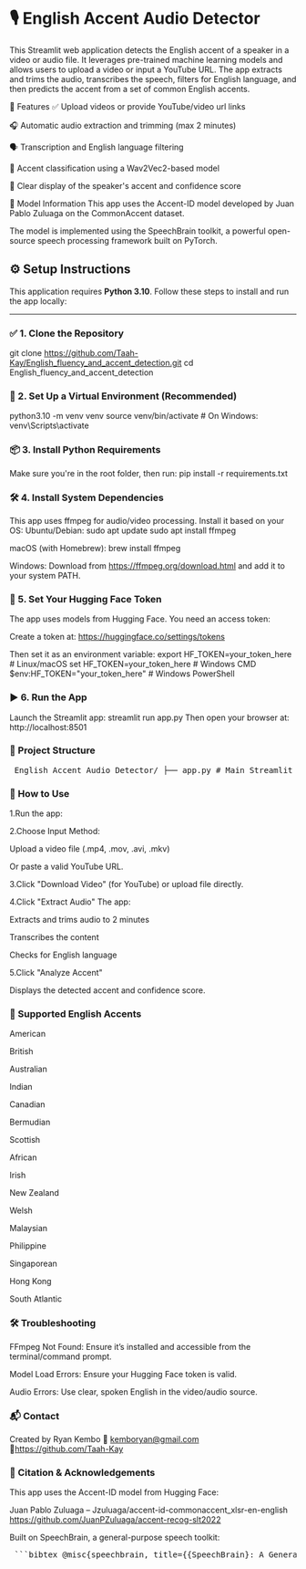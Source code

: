 # 🎙️ English Accent Audio Detector

This Streamlit web application detects the English accent of a speaker in a video or audio file. It leverages pre-trained machine learning models and allows users to upload a video or input a YouTube URL. The app extracts and trims the audio, transcribes the speech, filters for English language, and then predicts the accent from a set of common English accents.

🚀 Features
✅ Upload videos or provide YouTube/video url links

🎧 Automatic audio extraction and trimming (max 2 minutes)

🗣️ Transcription and English language filtering

🧠 Accent classification using a Wav2Vec2-based model

💬 Clear display of the speaker's accent and confidence score

🧪 Model Information
This app uses the Accent-ID model developed by Juan Pablo Zuluaga on the CommonAccent dataset.

The model is implemented using the SpeechBrain toolkit, a powerful open-source speech processing framework built on PyTorch.


## ⚙️ Setup Instructions

This application requires **Python 3.10**. Follow these steps to install and run the app locally:

---

### ✅ 1. Clone the Repository


git clone https://github.com/Taah-Kay/English_fluency_and_accent_detection.git
cd English_fluency_and_accent_detection

### 🐍 2. Set Up a Virtual Environment (Recommended)
python3.10 -m venv venv
source venv/bin/activate         # On Windows: venv\Scripts\activate

### 📦 3. Install Python Requirements
Make sure you're in the root folder, then run:
pip install -r requirements.txt

### 🛠️ 4. Install System Dependencies
This app uses ffmpeg for audio/video processing. Install it based on your OS:
Ubuntu/Debian:
sudo apt update
sudo apt install ffmpeg

macOS (with Homebrew):
brew install ffmpeg

Windows:
Download from https://ffmpeg.org/download.html and add it to your system PATH.

### 🔐 5. Set Your Hugging Face Token
The app uses models from Hugging Face. You need an access token:

Create a token at: https://huggingface.co/settings/tokens

Then set it as an environment variable:
export HF_TOKEN=your_token_here        # Linux/macOS
set HF_TOKEN=your_token_here           # Windows CMD
$env:HF_TOKEN="your_token_here"        # Windows PowerShell

### ▶️ 6. Run the App
Launch the Streamlit app:
streamlit run app.py
Then open your browser at: http://localhost:8501

### 📁 Project Structure
<pre lang="text"> English_Accent_Audio_Detector/ ├── app.py # Main Streamlit application ├── README.md # Project documentation with usage instructions ├── requirements.txt # Python dependencies ├── packages.txt # System-level packages (e.g., ffmpeg) ├── utils/ # Utility modules │ ├── __init__.py # Makes utils a package │ ├── accent_analysis.py # Logic for analyzing and classifying accents │ ├── audio_processing.py# Audio trimming and processing │ ├── session_utils.py # Session state utilities │ └── video_processing.py# YouTube/video handling ├── models/ # Model management ├── __init__.py # Makes models a package ├── custom_interface.py# HuggingFace interface for the model └── model_loader.py # Loads Wav2Vec2 and Whisper models </pre>


### 🚀 How to Use
1.Run the app:

2.Choose Input Method:

Upload a video file (.mp4, .mov, .avi, .mkv)

Or paste a valid YouTube URL.

3.Click "Download Video" (for YouTube) or upload file directly.

4.Click "Extract Audio"
  The app:

  Extracts and trims audio to 2 minutes

  Transcribes the content

  Checks for English language

5.Click "Analyze Accent"

  Displays the detected accent and confidence score.

### 🧠 Supported English Accents
American

British

Australian

Indian

Canadian

Bermudian

Scottish

African

Irish

New Zealand

Welsh

Malaysian

Philippine

Singaporean

Hong Kong

South Atlantic

### 🛠️ Troubleshooting
FFmpeg Not Found: Ensure it’s installed and accessible from the terminal/command prompt.

Model Load Errors: Ensure your Hugging Face token is valid.

Audio Errors: Use clear, spoken English in the video/audio source.

### 📬 Contact
Created by Ryan Kembo
📧 kemboryan@gmail.com
🔗https://github.com/Taah-Kay

### 🧾 Citation & Acknowledgements
This app uses the Accent-ID model from Hugging Face:

Juan Pablo Zuluaga – Jzuluaga/accent-id-commonaccent_xlsr-en-english 
https://github.com/JuanPZuluaga/accent-recog-slt2022

Built on SpeechBrain, a general-purpose speech toolkit:

<pre lang="markdown"> ```bibtex @misc{speechbrain, title={{SpeechBrain}: A General-Purpose Speech Toolkit}, author={Mirco Ravanelli and Titouan Parcollet and Peter Plantinga and Aku Rouhe and Samuele Cornell and Loren Lugosch and Cem Subakan and Nauman Dawalatabad and Abdelwahab Heba and Jianyuan Zhong and Ju-Chieh Chou and Sung-Lin Yeh and Szu-Wei Fu and Chien-Feng Liao and Elena Rastorgueva and François Grondin and William Aris and Hwidong Na and Yan Gao and Renato De Mori and Yoshua Bengio}, year={2021}, eprint={2106.04624}, archivePrefix={arXiv}, primaryClass={eess.AS}, note={arXiv:2106.04624} } ``` </pre>


